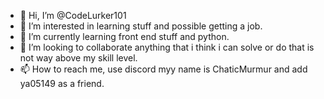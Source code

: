 - 👋 Hi, I’m @CodeLurker101
- 👀 I’m interested in learning stuff and possible getting a job.
- 🌱 I’m currently learning front end stuff and python.
- 💞️ I’m looking to collaborate anything that i think i can solve or do that is not way above my skill level.
- 📫 How to reach me, use discord myy name is ChaticMurmur and add ya05149 as a friend. 

<!---
CodeLurker101/CodeLurker101 is a ✨ special ✨ repository because its `README.md` (this file) appears on your GitHub profile.
You can click the Preview link to take a look at your changes.
--->
